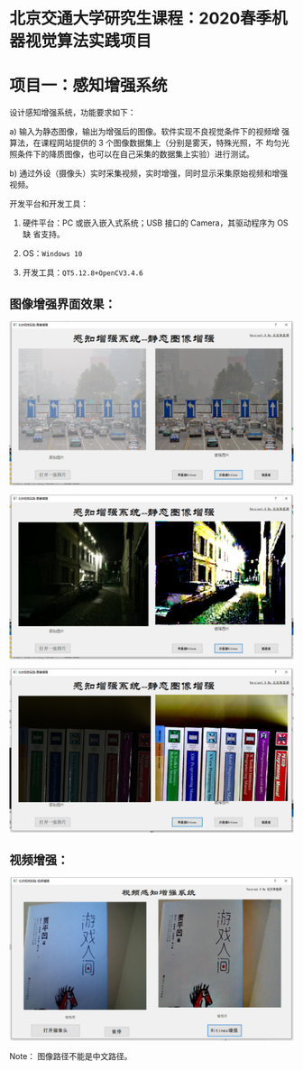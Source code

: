 # 北京交通大学研究生课程：2020春季机器视觉算法实践项目 

# 项目一：感知增强系统

设计感知增强系统，功能要求如下： 

a) 输入为静态图像，输出为增强后的图像。软件实现不良视觉条件下的视频增 强算法，在课程网站提供的 3 个图像数据集上（分别是雾天，特殊光照，不 均匀光照条件下的降质图像，也可以在自己采集的数据集上实验）进行测试。

b) 通过外设（摄像头）实时采集视频，实时增强，同时显示采集原始视频和增强视频。

开发平台和开发工具： 

1) 硬件平台：PC 或嵌入嵌入式系统；USB 接口的 Camera，其驱动程序为 OS 缺 省支持。 

2) OS：`Windows 10`

3) 开发工具：`QT5.12.8+OpenCV3.4.6`

## 图像增强界面效果：

![1589943908487](assets/1589943908487.png)

![1589944080491](assets/1589944080491.png)

![1589944118083](assets\1589944118083.png)

## 视频增强：

![1589946798575](assets\1589946798575.png)



Note： 图像路径不能是中文路径。



